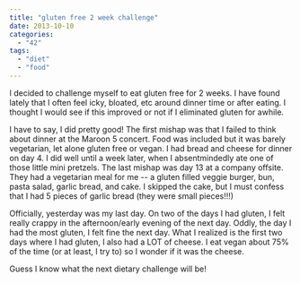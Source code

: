 ```yaml
---
title: "gluten free 2 week challenge"
date: 2013-10-10
categories: 
  - "42"
tags: 
  - "diet"
  - "food"
---
```


I decided to challenge myself to eat gluten free for 2 weeks. I have found lately that I often feel icky, bloated, etc around dinner time or after eating. I thought I would see if this improved or not if I eliminated gluten for awhile.

I have to say, I did pretty good! The first mishap was that I failed to think about dinner at the Maroon 5 concert. Food was included but it was barely vegetarian, let alone gluten free or vegan. I had bread and cheese for dinner on day 4. I did well until a week later, when I absentmindedly ate one of those little mini pretzels. The last mishap was day 13 at a company offsite. They had a vegetarian meal for me -- a gluten filled veggie burger, bun, pasta salad, garlic bread, and cake. I skipped the cake, but I must confess that I had 5 pieces of garlic bread (they were small pieces!!!)

Officially, yesterday was my last day. On two of the days I had gluten, I felt really crappy in the afternoon/early evening of the next day. Oddly, the day I had the most gluten, I felt fine the next day. What I realized is the first two days where I had gluten, I also had a LOT of cheese. I eat vegan about 75% of the time (or at least, I try to) so I wonder if it was the cheese.

Guess I know what the next dietary challenge will be!
